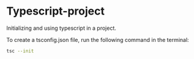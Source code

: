 # Typescript-project
Initializing and using typescript in a project.

To create a tsconfig.json file, run the following command in the terminal:

```bash
tsc --init
```


